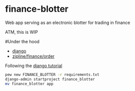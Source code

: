# finance-blotter
Web app serving as an electronic blotter for trading in finance

ATM, this is WIP

#Under the hood

* [django](https://www.djangoproject.com/)
* [zipline/finance/order](https://github.com/quantopian/zipline/blob/master/zipline/finance/order.py)

Following the [django tutorial](https://docs.djangoproject.com/en/1.10/intro/tutorial01/)
```bash
pew new FINANCE_BLOTTER -r requirements.txt
django-admin startproject finance_blotter
mv finance_blotter app
```
